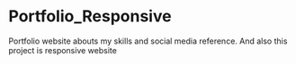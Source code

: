 # Portfolio_Responsive
Portfolio website abouts my skills and social media reference. And also this project is responsive website 
